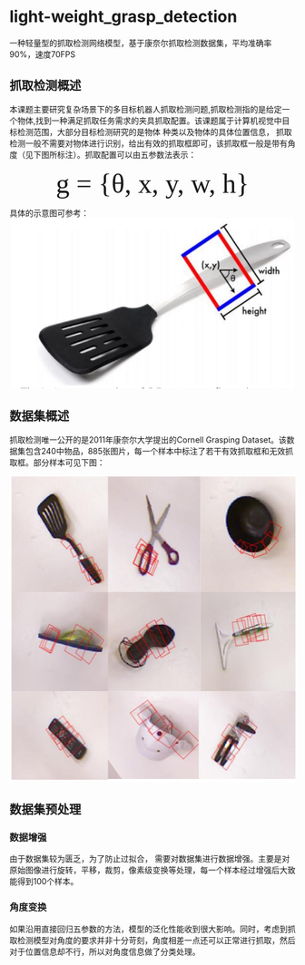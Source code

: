 # light-weight_grasp_detection
一种轻量型的抓取检测网络模型，基于康奈尔抓取检测数据集，平均准确率90%，速度70FPS
## 抓取检测概述
本课题主要研究复杂场景下的多目标机器人抓取检测问题,抓取检测指的是给定一个物体,找到一种满足抓取任务需求的夹具抓取配置。该课题属于计算机视觉中目标检测范围，大部分目标检测研究的是物体
种类以及物体的具体位置信息， 抓取检测一般不需要对物体进行识别，给出有效的抓取框即可，该抓取框一般是带有角度（见下图所标注）。抓取配置可以由五参数法表示：
<p align="center">
<font face="黑体" size=15>
g = {θ, x, y, w, h}
</font>
</p>
具体的示意图可参考：
<div align=center>
<img width = '500' height = '300' src = "https://github.com/missFuture/zte-com2020/blob/master/images/%E4%BA%94%E5%8F%82%E6%95%B0%E6%B3%95%E8%A1%A8%E5%BE%81.png"/>
</div>

## 数据集概述
抓取检测唯一公开的是2011年康奈尔大学提出的Cornell Grasping Dataset。该数据集包含240中物品，885张图片，每一个样本中标注了若干有效抓取框和无效抓取框。部分样本可见下图：
<div align=center>
<img width = '561' height = '540' src = "https://github.com/missFuture/zte-com2020/blob/master/images/CGD_sample.png"/>
</div>

## 数据集预处理
### 数据增强
由于数据集较为匮乏，为了防止过拟合， 需要对数据集进行数据增强。主要是对原始图像进行旋转，平移，裁剪，像素级变换等处理，每一个样本经过增强后大致能得到100个样本。
### 角度变换
如果沿用直接回归五参数的方法，模型的泛化性能收到很大影响。同时，考虑到抓取检测模型对角度的要求并非十分苛刻，角度相差一点还可以正常进行抓取，然后对于位置信息却不行，所以对角度信息做了分类处理。

